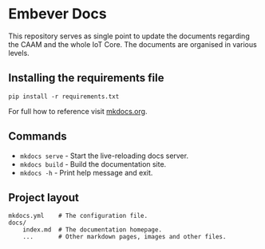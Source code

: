 # Embever Docs
This repository serves as single point to update the documents regarding the CAAM and the whole IoT Core.
The documents are organised in various levels.

## Installing the requirements file
`pip install -r requirements.txt`

For full how to reference visit [mkdocs.org](https://www.mkdocs.org).

## Commands
* `mkdocs serve` - Start the live-reloading docs server.
* `mkdocs build` - Build the documentation site.
* `mkdocs -h` - Print help message and exit.

## Project layout

    mkdocs.yml    # The configuration file.
    docs/
        index.md  # The documentation homepage.
        ...       # Other markdown pages, images and other files.